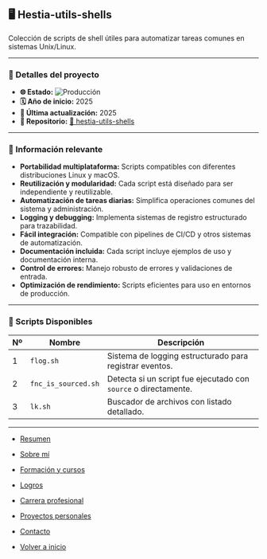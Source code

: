 ## 🖥️ Hestia-utils-shells

Colección de scripts de shell útiles para automatizar tareas comunes en sistemas Unix/Linux.

---

### 📝 Detalles del proyecto

- **🌐 Estado:** ![Producción](https://img.shields.io/badge/Producción-blue)
- **🗓️ Año de inicio:** 2025
- **🔄 Última actualización:** 2025
- **📁 Repositorio:** [🔗 hestia-utils-shells](https://github.com/andresdavidhr/hestia-utils-shells)

---

### 📌 Información relevante

- **Portabilidad multiplataforma:** Scripts compatibles con diferentes distribuciones Linux y macOS.
- **Reutilización y modularidad:** Cada script está diseñado para ser independiente y reutilizable.
- **Automatización de tareas diarias:** Simplifica operaciones comunes del sistema y administración.
- **Logging y debugging:** Implementa sistemas de registro estructurado para trazabilidad.
- **Fácil integración:** Compatible con pipelines de CI/CD y otros sistemas de automatización.
- **Documentación incluida:** Cada script incluye ejemplos de uso y documentación interna.
- **Control de errores:** Manejo robusto de errores y validaciones de entrada.
- **Optimización de rendimiento:** Scripts eficientes para uso en entornos de producción.

---

### 🧩 Scripts Disponibles
| Nº  | Nombre              | Descripción                                                     |
| --- | ------------------- | --------------------------------------------------------------- |
| 1   | `flog.sh`           | Sistema de logging estructurado para registrar eventos.         |
| 2   | `fnc_is_sourced.sh` | Detecta si un script fue ejecutado con `source` o directamente. |
| 3   | `lk.sh`             | Buscador de archivos con listado detallado.                     |


---

- [Resumen](../summary.md)
- [Sobre mí](../about.md)
- [Formación y cursos](../training.md)
- [Logros](../archivements.md)
- [Carrera profesional](../professionalCareer.md)
- [Proyectos personales](../personalProjects.md)
- [Contacto](../contact.md)

- [Volver a inicio](/README.md)